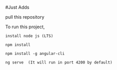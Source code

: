 #Just Adds

pull this repository

To run this project,
    
    install node js (LTS)

    npm install
    
    npm install -g angular-cli

    ng serve  (It will run in port 4200 by default)